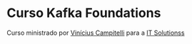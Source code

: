 # Curso Kafka Foundations

Curso ministrado por [Vinícius Campitelli](https://viniciuscampitelli.com) para a [IT Solutionss](https://itsolutionss.com.br/)
